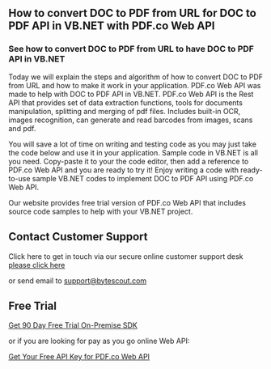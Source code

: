## How to convert DOC to PDF from URL for DOC to PDF API in VB.NET with PDF.co Web API

### See how to convert DOC to PDF from URL to have DOC to PDF API in VB.NET

Today we will explain the steps and algorithm of how to convert DOC to PDF from URL and how to make it work in your application. PDF.co Web API was made to help with DOC to PDF API in VB.NET. PDF.co Web API is the Rest API that provides set of data extraction functions, tools for documents manipulation, splitting and merging of pdf files. Includes built-in OCR, images recognition, can generate and read barcodes from images, scans and pdf.

You will save a lot of time on writing and testing code as you may just take the code below and use it in your application. Sample code in VB.NET is all you need. Copy-paste it to your the code editor, then add a reference to PDF.co Web API and you are ready to try it! Enjoy writing a code with ready-to-use sample VB.NET codes to implement DOC to PDF API using PDF.co Web API.

Our website provides free trial version of PDF.co Web API that includes source code samples to help with your VB.NET project.

## Contact Customer Support

Click here to get in touch via our secure online customer support desk [please click here](https://bytescout.zendesk.com/hc/en-us/requests/new?subject=PDF.co%20Web%20API%20Question)

or send email to [support@bytescout.com](mailto:support@bytescout.com?subject=PDF.co%20Web%20API%20Question) 

## Free Trial

[Get 90 Day Free Trial On-Premise SDK](https://bytescout.com/download/web-installer?utm_source=github-readme)

or if you are looking for pay as you go online Web API:

[Get Your Free API Key for PDF.co Web API](https://pdf.co/documentation/api?utm_source=github-readme)